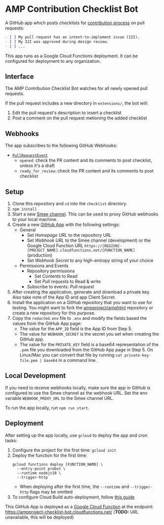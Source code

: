 # AMP Contribution Checklist Bot

A GitHub app which posts checklists for [contribution process](https://go.amp.dev/contribute/code) on pull requests:

```markdown
- [ ] My pull request has an intent-to-implement issue (I2I).
- [ ] My I2I was approved during design review.
- [ ] ...
```

This app runs as a Google Cloud Functions deployment. It can be configured for deployment to any organization.

## Interface

The AMP Contribution Checklist Bot watches for all newly opened pull requests.

If the pull request includes a new directory in `extensions/`, the bot will:

1. Edit the pull request's description to insert a checklist
2. Post a comment on the pull request metioning the added checklist

## Webhooks

The app subscribes to the following GitHub Webhooks:

- [`PullRequestEvent`](https://developer.github.com/v3/activity/events/types/#pullrequestevent)
  - `opened`: check the PR content and its comments to post checklist, unless it's a draft
  - `ready_for_review`: check the PR content and its comments to post checklist

## Setup

1. Clone this repository and `cd` into the `checklist` directory.
2. `npm install`
3. Start a new [Smee channel](https://smee.io/). This can be used to proxy
   GitHub webhooks to your local machine.
4. Create a new [GitHub App](https://github.com/settings/apps/new) with the following settings:
   - General
     - Set _Homepage URL_ to the repository URL
     - Set _Webhook URL_ to the Smee channel (development) or the Google Cloud Function URL `https://[REGION]-[PROJECT_NAME].cloudfunctions.net/[FUNCTION_NAME]` (production)
     - Set _Webhook Secret_ to any high-entropy string of your choice
   - Permissions and Events
     - Repository permissions
       - Set _Contents_ to Read
       - Set _Pull requests_ to Read & write
     - Subscribe to events: _Pull request_
5. After creating the application, generate and download a private key. Also
   take note of the App ID and app Client Secret.
6. Install the application on a GitHub repository that you want to use for
   testing. You might want to fork the [ampproject/amphtml](https://github.com/ampproject/amphtml) repository or create a new repository for this purpose.
7. Copy the `redacted.env` file to `.env` and modify the fields based the values from the GitHub App page:
   - The value for the `APP_ID` field is the App ID from Step 5.
   - The value for `WEBHOOK_SECRET` is the secret you set when creating the GitHub app.
   - The value for the `PRIVATE_KEY` field is a base64 representation of the
     `.pem` file you downloaded from the GitHub App page in Step 5. On Linux/Mac you can convert that file by running `cat private-key-file.pem | base64` in a command line.

## Local Development

If you need to receive webhooks locally, make sure the app in GitHub is configured to use the Smee channel as the webhook URL. Set the env variable `WEBHOOK_PROXY_URL` to the Smee channel URL.

To run the app locally, run `npm run start`.

## Deployment

After setting up the app locally, use `gcloud` to deploy the app and cron tasks:

1. Configure the project for the first time: `gcloud init`
2. Deploy the function for the first time:
   ```
   gcloud functions deploy [FUNCTION_NAME] \
     --entry-point probot \
     --runtime nodejs10 \
     --trigger-http
   ```
   - When deploying after the first time, the `--runtime` and `--trigger-http` flags may be omitted
3. To configure Cloud Build auto-deployment, follow [this guide](https://github.com/ampproject/amp-github-apps/blob/master/DEPLOYMENT.md)

This GitHub App is deployed as a [Google Cloud Function](https://cloud.google.com/functions/docs/) at the endpoint: https://ampproject-checklist-bot.cloudfunctions.net/ (**TODO:** URL unavailable, this will be deployed)
